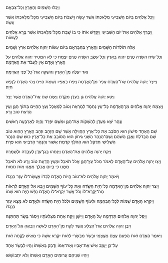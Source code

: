 
וַיְכֻלּוּ הַשָּׁמַיִם וְהָאָרֶץ וְכָל־צְבָאָם׃

וַיְכַל אֱלֹהִים בַּיּוֹם הַשְּׁבִיעִי מְלַאכְתּוֹ אֲשֶׁר עָשָׂה 
וַיִּשְׁבֹּת בַּיּוֹם הַשְּׁבִיעִי מִכָּל־מְלַאכְתּוֹ אֲשֶׁר עָשָׂה׃

וַיְבָרֶךְ אֱלֹהִים אֶת־יוֹם הַשְּׁבִיעִי וַיְקַדֵּשׁ אֹתוֹ 
כִּי בוֹ שָׁבַת מִכָּל־מְלַאכְתּוֹ אֲשֶׁר בָּרָא אֱלֹהִים לַעֲשׂוֹת׃

אֵלֶּה תוֹלְדוֹת הַשָּׁמַיִם וְהָאָרֶץ בְּהִבָּרְאָם 
בְּיוֹם עֲשׂוֹת יְהוָה אֱלֹהִים אֶרֶץ וְשָׁמָיִם׃

וְכֹל שִׂיחַ הַשָּׂדֶה טֶרֶם יִהְיֶה בָאָרֶץ וְכָל עֵשֶׂב הַשָּׂדֶה טֶרֶם יִצְמָח כִּי לֹא הִמְטִיר יְהוָה אֱלֹהִים עַל הָאָרֶץ וְאָדָם אַיִן לַעֲבֹד אֶת הָאֲדָמָה׃

וְאֵד יַעֲלֶה מִן־הָאָרֶץ וְהִשְׁקָה אֶת־כָּל־פְּנֵי הָאֲדָמָה׃

וַיִּיצֶר יְהוָה אֱלֹהִים אֶת־הָאָדָם עָפָר מִן־הָאֲדָמָה 
וַיִּפַּח בְּאַפָּיו נִשְׁמַת חַיִּים 
וַיְהִי הָאָדָם לְנֶפֶשׁ חַיָּה׃

וַיִּטַּע יְהוָה אֱלֹהִים גַּן בְּעֵדֶן מִקֶּדֶם 
וַיָּשֶׂם שָׁם אֶת־הָאָדָם אֲשֶׁר יָצָר׃

וַיַּצְמַח יְהוָה אֱלֹהִים מִן־הָאֲדָמָה כָּל־עֵץ נֶחְמָד לְמַרְאֶה וְטוֹב לְמַאֲכָל 
וְעֵץ הַחַיִּים בְּתוֹךְ הַגָּן 
וְעֵץ הַדַּעַת טוֹב וָרָע׃

וְנָהָר יֹצֵא מֵעֵדֶן לְהַשְׁקוֹת אֶת־הַגָּן וּמִשָּׁם יִפָּרֵד וְהָיָה לְאַרְבָּעָה רָאשִׁים׃

שֵׁם הָאֶחָד פִּישׁוֹן הוּא הַסֹּבֵב אֵת כָּל־אֶרֶץ הַחֲוִילָה אֲשֶׁר שָׁם הַזָּהָב׃ וּזְהַב הָאָרֶץ הַהִוא טוֹב שָׁם הַבְּדֹלַח וְאֶבֶן הַשֹּׁהַם׃ 
וְשֵׁם־הַנָּהָר הַשֵּׁנִי גִּיחוֹן הוּא הַסּוֹבֵב אֵת כָּל־אֶרֶץ כּוּשׁ׃ 
שֵׁם הַנָּהָר הַשְּׁלִישִׁי חִדֶּקֶל הוּא הַהֹלֵךְ קִדְמַת אַשּׁוּר 
וְהַנָּהָר הָרְבִיעִי הוּא פְּרָת׃

וַיִּקַּח יְהוָה אֱלֹהִים אֶת־הָאָדָם וַיַּנִּחֵהוּ בְגַן־עֵדֶן לְעָבְדָהּ וּלְשָׁמְרָהּ׃

וַיְצַו יְהוָה אֱלֹהִים עַל־הָאָדָם לֵאמֹר מִכֹּל עֵץ־הַגָּן אָכֹל תֹּאכֵל׃ וּמֵעֵץ הַדַּעַת טוֹב וָרָע לֹא תֹאכַל מִמֶּנּוּ כִּי בְּיוֹם אֲכָלְךָ מִמֶּנּוּ מוֹת תָּמוּת׃

וַיֹּאמֶר יְהוָה אֱלֹהִים לֹא־טוֹב הֱיוֹת הָאָדָם לְבַדּוֹ אֶעֱשֶׂה־לוֹ עֵזֶר כְּנֶגְדּוֹ׃

וַיִּצֶר יְהוָה אֱלֹהִים מִן־הָאֲדָמָה כָּל־חַיַּת הַשָּׂדֶה וְאֵת כָּל־עוֹף הַשָּׁמַיִם 
וַיָּבֵא אֶל־הָאָדָם לִרְאוֹת מַה־יִּקְרָא־לוֹ 
וְכֹל אֲשֶׁר יִקְרָא־לוֹ הָאָדָם נֶפֶשׁ חַיָּה הוּא שְׁמוֹ׃

וַיִּקְרָא הָאָדָם שֵׁמוֹת לְכָל־הַבְּהֵמָה וּלְעוֹף הַשָּׁמַיִם וּלְכֹל חַיַּת הַשָּׂדֶה וּלְאָדָם לֹא מָצָא עֵזֶר כְּנֶגְדּוֹ

וַיַּפֵּל יְהוָה אֱלֹהִים תַּרְדֵּמָה עַל הָאָדָם וַיִּישָׁן וַיִּקַּח אַחַת מִצַּלְעֹתָיו וַיִּסְגֹּר בָּשָׂר תַּחְתֶּנָּה

וַיִּבֶן יְהוָה אֱלֹהִים אֶת־הַצֵּלָע אֲשֶׁר לָקַח מִן־הָאָדָם לְאִשָּׁה וַיְבִאֶהָ אֶל־הָאָדָם׃

וַיֹּאמֶר הָאָדָם 
זֹאת הַפַּעַם 
עֶצֶם מֵעֲצָמַי וּבָשָׂר מִבְּשָׂרִי 
לְזֹאת יִקָּרֵא אִשָּׁה כִּי מֵאִישׁ לֻקֳּחָה זֹאת׃

עַל־כֵּן יַעֲזָב אִישׁ אֶת־אָבִיו וְאֶת־אִמּוֹ וְדָבַק בְּאִשְׁתּוֹ וְהָיוּ לְבָשָׂר אֶחָד׃

וַיִּהְיוּ שְׁנֵיהֶם עֲרוּמִּים הָאָדָם וְאִשְׁתּוֹ וְלֹא יִתְבּוֹשָׁשׁוּ׃
